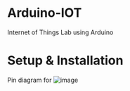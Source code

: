 # Arduino-IOT
Internet of Things Lab using Arduino
# Setup & Installation
Pin diagram for
![image](https://github.com/KhushiiAgarwal/Arduino-IOT/assets/112578423/3b33811a-5b3b-42a3-b068-e029561ea3aa)
